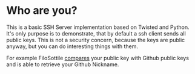 # Who are you?

This is a basic SSH Server implementation based on Twisted and Python. 
It's only purpose is to demonstrate, that by default a ssh client sends all public keys.
This is not a security concern, because the keys are public anyway, 
but you can do interesting things with them.

For example FiloSottile [compares](https://github.com/FiloSottile/whosthere) your public key with Github public keys and is able to retrieve your Github Nickname.
